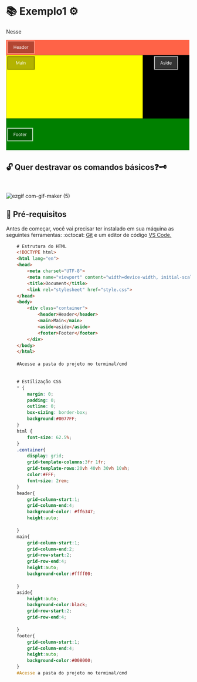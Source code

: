 # :books: Exemplo1 :gear:

<p>Nesse</p>

<img alt="container" src="./../img/img-2.png">

## :unlock: Quer destravar os comandos básicos:question::old_key:
<br>

![ezgif com-gif-maker (5)](https://user-images.githubusercontent.com/78650091/220229632-d7f811a0-0762-4f6d-a3ea-81bdb561f1d3.gif)


## :mag_right:  Pré-requisitos

<p>Antes de começar, você vai precisar ter instalado em sua máquina as seguintes ferramentas: :octocat: <a href="https://git-scm.com/downloads">Git</a> e um editor de código <a href="https://code.visualstudio.com/download">VS Code.</a></p>

```html
    # Estrutura do HTML
    <!DOCTYPE html>
    <html lang="en">
    <head>
        <meta charset="UTF-8">
        <meta name="viewport" content="width=device-width, initial-scale=1.0">
        <title>Document</title>
        <link rel="stylesheet" href="style.css">
    </head>
    <body>
        <div class="container">
            <header>Header</header>
            <main>Main</main>
            <aside>aside</aside>
            <footer>Footer</footer>
        </div>
    </body>
    </html>
	
    #Acesse a pasta do projeto no terminal/cmd    
	
```

```css
    # Estilização CSS
    * {
        margin: 0;
        padding: 0;
        outline: 0;
        box-sizing: border-box;
        background:#0077FF;    
    }
    html {
        font-size: 62.5%;
    }
    .container{
        display: grid;    
        grid-template-columns:3fr 1fr;
        grid-template-rows:20vh 40vh 30vh 10vh;          
        color:#FFF;    
        font-size: 2rem;
    }
    header{
        grid-column-start:1;
        grid-column-end:4;
        background-color: #ff6347;
        height:auto;   
        
    }
    main{
        grid-column-start:1;
        grid-column-end:2;
        grid-row-start:2;
        grid-row-end:4;
        height:auto;    
        background-color:#ffff00;
        
    }
    aside{
        height:auto;
        background-color:black;    
        grid-row-start:2;
        grid-row-end:4;

    }
    footer{
        grid-column-start:1;
        grid-column-end:4;
        height:auto;
        background-color:#008000;
    }	
    #Acesse a pasta do projeto no terminal/cmd    	
```